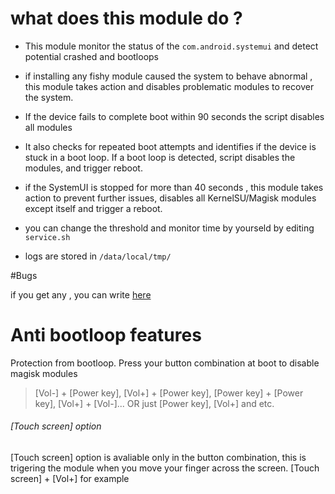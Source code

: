 # what does this module do ?
- This module monitor the status of the `com.android.systemui` and detect potential crashed and bootloops
- if installing any fishy module caused the system to behave abnormal , this module takes action and disables problematic modules to recover the system.
- If the device fails to complete boot within  90 seconds  the script disables all modules
- It also checks for repeated boot attempts and identifies if the device is stuck in a boot loop. If a boot loop is detected, script disables the modules, and trigger reboot.
- if the SystemUI is stopped for more than 40 seconds  , this module takes action to prevent further issues,  disables all KernelSU/Magisk modules except itself and trigger a reboot.
- you can change the threshold and monitor time by yourseld by editing `service.sh`
  
- logs are stored in `/data/local/tmp/`

  
#Bugs

if you get any , you can write [here](https://t.me/rhyphxc)








# Anti bootloop features
Protection from bootloop. Press your button combination at boot to disable magisk modules
> [Vol-] + [Power key], [Vol+] + [Power key], [Power key] + [Power key], [Vol+] + [Vol-]... OR just [Power key], [Vol+] and etc.
###### [Touch screen] option
[Touch screen] option is avaliable only in the button combination, this is trigering the module when you move your finger across the screen. [Touch screen] + [Vol+] for example

